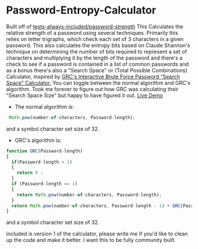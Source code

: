 # Password-Entropy-Calculator

Built off of <a href="https://github.com/tests-always-included/password-strength" target="_blank">tests-always-included/password-strength</a> 
This Calculates the relative strength of a password using several techniques. Primarily this relies on letter trigraphs, which check each set of 3 characters in a given password. This also calculates the entropy bits based on Claude Shannon's technique on determining the number of bits required to represent a set of characters and multiplying it by the length of the password and there's a check to see if a password is contained in a list of common passwords and as a bonus there's also a "Search Space" or (Total Possible Combinations) Calculator, inspired by <a href="https://www.grc.com/haystack.htm" target="_blank">GRC's Interactive Brute Force Password “Search Space” Calculator.</a> 
You can toggle between the normal algorithm and GRC's algorithm. Took me forever to figure out how GRC was calculating their "Search Space Size" but happy to have figured it out. <a href='javascript:(function() {var targetUrl = "https://bookmarkletserver.000webhostapp.com/github/PasswordEntropyCalculator.html";new Promise ((setQuery) => {var input = window.prompt("ENTER YOUR QUERY:"); if (input) setQuery(input);}).then ((query) => window.open(targetUrl + query));})();'>Live Demo</a>

* The normal algorithm is:  
```javascript
 Math.pow(number-of-characters, Password-length);
```
and a symbol character set size of 32.

* GRC's algorithm is:

```javascript
function GRC(Password-length) 
{ 
  if(Password-length < 1) 
  {
    return 0 ; 
  }
  if (Password-length == 1)
  {
    return Math.pow(number-of-characters, Password-length); 
  }
  return Math.pow(number-of-characters, Password-length - 1) + GRC(Password-length - 1); 
}
```
and a symbol character set size of 32.

included is version 1 of the calculator, please write me if you'd like to clean up the code and make it better. I want this to be fully community built. 
